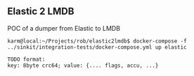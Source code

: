 ## Elastic 2 LMDB
POC of a dumper from Elastic to LMDB

```
karm@local:~/Projects/rob/elastic2lmdb$ docker-compose -f ../sinkit/integration-tests/docker-compose.yml up elastic

TODO format:
key: 8byte crc64; value: {.... flags, accu, ...}
```

